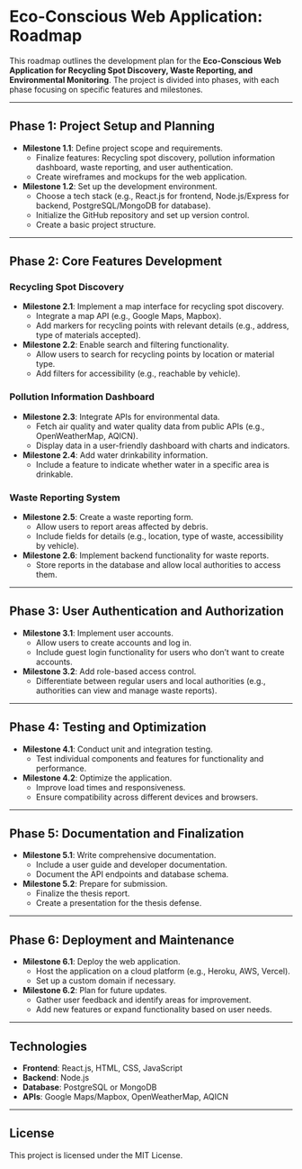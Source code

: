 # Eco-Conscious Web Application: Roadmap

This roadmap outlines the development plan for the **Eco-Conscious Web Application for Recycling Spot Discovery, Waste Reporting, and Environmental Monitoring**. The project is divided into phases, with each phase focusing on specific features and milestones.

---

## Phase 1: Project Setup and Planning
- **Milestone 1.1**: Define project scope and requirements.
  - Finalize features: Recycling spot discovery, pollution information dashboard, waste reporting, and user authentication.
  - Create wireframes and mockups for the web application.
- **Milestone 1.2**: Set up the development environment.
  - Choose a tech stack (e.g., React.js for frontend, Node.js/Express for backend, PostgreSQL/MongoDB for database).
  - Initialize the GitHub repository and set up version control.
  - Create a basic project structure.

---

## Phase 2: Core Features Development
### Recycling Spot Discovery
- **Milestone 2.1**: Implement a map interface for recycling spot discovery.
  - Integrate a map API (e.g., Google Maps, Mapbox).
  - Add markers for recycling points with relevant details (e.g., address, type of materials accepted).
- **Milestone 2.2**: Enable search and filtering functionality.
  - Allow users to search for recycling points by location or material type.
  - Add filters for accessibility (e.g., reachable by vehicle).

### Pollution Information Dashboard
- **Milestone 2.3**: Integrate APIs for environmental data.
  - Fetch air quality and water quality data from public APIs (e.g., OpenWeatherMap, AQICN).
  - Display data in a user-friendly dashboard with charts and indicators.
- **Milestone 2.4**: Add water drinkability information.
  - Include a feature to indicate whether water in a specific area is drinkable.

### Waste Reporting System
- **Milestone 2.5**: Create a waste reporting form.
  - Allow users to report areas affected by debris.
  - Include fields for details (e.g., location, type of waste, accessibility by vehicle).
- **Milestone 2.6**: Implement backend functionality for waste reports.
  - Store reports in the database and allow local authorities to access them.

---

## Phase 3: User Authentication and Authorization
- **Milestone 3.1**: Implement user accounts.
  - Allow users to create accounts and log in.
  - Include guest login functionality for users who don’t want to create accounts.
- **Milestone 3.2**: Add role-based access control.
  - Differentiate between regular users and local authorities (e.g., authorities can view and manage waste reports).

---

## Phase 4: Testing and Optimization
- **Milestone 4.1**: Conduct unit and integration testing.
  - Test individual components and features for functionality and performance.
- **Milestone 4.2**: Optimize the application.
  - Improve load times and responsiveness.
  - Ensure compatibility across different devices and browsers.

---

## Phase 5: Documentation and Finalization
- **Milestone 5.1**: Write comprehensive documentation.
  - Include a user guide and developer documentation.
  - Document the API endpoints and database schema.
- **Milestone 5.2**: Prepare for submission.
  - Finalize the thesis report.
  - Create a presentation for the thesis defense.

---

## Phase 6: Deployment and Maintenance
- **Milestone 6.1**: Deploy the web application.
  - Host the application on a cloud platform (e.g., Heroku, AWS, Vercel).
  - Set up a custom domain if necessary.
- **Milestone 6.2**: Plan for future updates.
  - Gather user feedback and identify areas for improvement.
  - Add new features or expand functionality based on user needs.

---
## Technologies
- **Frontend**: React.js, HTML, CSS, JavaScript
- **Backend**: Node.js
- **Database**: PostgreSQL or MongoDB
- **APIs**: Google Maps/Mapbox, OpenWeatherMap, AQICN

---
## License
This project is licensed under the MIT License.

